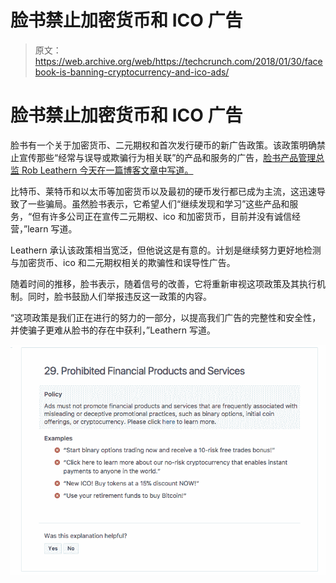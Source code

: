 # 脸书禁止加密货币和 ICO 广告

> 原文：<https://web.archive.org/web/https://techcrunch.com/2018/01/30/facebook-is-banning-cryptocurrency-and-ico-ads/>

# 脸书禁止加密货币和 ICO 广告

脸书有一个关于加密货币、二元期权和首次发行硬币的新广告政策。该政策明确禁止宣传那些“经常与误导或欺骗行为相关联”的产品和服务的广告，[脸书产品管理总监 Rob Leathern 今天在一篇博客文章中写道。](https://web.archive.org/web/20230404151918/https://www.facebook.com/business/news/new-ads-policy-improving-integrity-and-security-of-financial-product-and-services-ads)

比特币、莱特币和以太币等加密货币以及最初的硬币发行都已成为主流，这迅速导致了一些骗局。虽然脸书表示，它希望人们“继续发现和学习”这些产品和服务，“但有许多公司正在宣传二元期权、ico 和加密货币，目前并没有诚信经营，”learn 写道。

Leathern 承认该政策相当宽泛，但他说这是有意的。计划是继续努力更好地检测与加密货币、ico 和二元期权相关的欺骗性和误导性广告。

随着时间的推移，脸书表示，随着信号的改善，它将重新审视这项政策及其执行机制。同时，脸书鼓励人们举报违反这一政策的内容。

“这项政策是我们正在进行的努力的一部分，以提高我们广告的完整性和安全性，并使骗子更难从脸书的存在中获利，”Leathern 写道。

![](img/a8a847a081916484de8a73a15759c2b1.png)